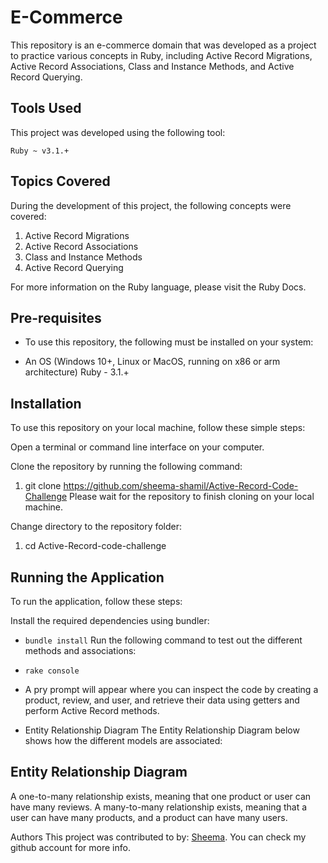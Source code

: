# E-Commerce
This repository is an e-commerce domain that was developed as a project to practice various concepts in Ruby, including Active Record Migrations, Active Record Associations, Class and Instance Methods, and Active Record Querying.

## Tools Used
This project was developed using the following tool:

`Ruby ~ v3.1.+`
## Topics Covered
During the development of this project, the following concepts were covered:

1. Active Record Migrations
2. Active Record Associations
3. Class and Instance Methods
4. Active Record Querying

For more information on the Ruby language, please visit the Ruby Docs.

## Pre-requisites
- To use this repository, the following must be installed on your system:

- An OS (Windows 10+, Linux or MacOS, running on x86 or arm architecture)
Ruby - 3.1.+
## Installation
To use this repository on your local machine, follow these simple steps:

Open a terminal or command line interface on your computer.

Clone the repository by running the following command:

1. git clone https://github.com/sheema-shamil/Active-Record-Code-Challenge 
Please wait for the repository to finish cloning on your local machine.

Change directory to the repository folder:


1. cd Active-Record-code-challenge

## Running the Application
To run the application, follow these steps:

Install the required dependencies using bundler:
- `bundle install`
Run the following command to test out the different methods and associations:

- `rake console`

- A pry prompt will appear where you can inspect the code by creating a product, review, and user, and retrieve their data using getters and perform Active Record methods.

- Entity Relationship Diagram
The Entity Relationship Diagram below shows how the different models are associated:

## Entity Relationship Diagram

A one-to-many relationship exists, meaning that one product or user can have many reviews. A many-to-many relationship exists, meaning that a user can have many products, and a product can have many users.

Authors
This project was contributed to by:
[Sheema](https://github.com/sheema-shamil/Active-Record-Code-Challenge).
You can check my github account for more info.